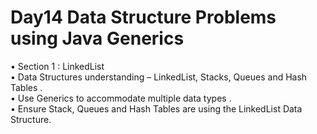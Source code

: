 # Day14 Data Structure Problems using Java Generics
• Section 1 : LinkedList <br />
• Data Structures understanding – LinkedList, Stacks, Queues and Hash Tables . <br />
• Use Generics to accommodate multiple data types .<br />
• Ensure Stack, Queues and Hash Tables are using the LinkedList Data Structure.<br />

